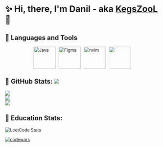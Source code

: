 <div align="center">
  <img src="https://github.com/KegsZooL/GIFS/raw/main/5.gif" alt="">
</div>

#  ✨ Hi, there, I'm Danil - aka [KegsZooL](https://github.com/KegsZooL) :wave:

## :tea: Languages and Tools

<div style="display: flex; justify-content: center; gap: 10px;">
  <img src="https://cdn.jsdelivr.net/gh/devicons/devicon@latest/icons/java/java-original-wordmark.svg" alt="Java" height="72px">
  <img src="https://cdn.jsdelivr.net/gh/devicons/devicon@latest/icons/figma/figma-original.svg" alt="Figma" height="72px">
  <img src="https://cdn.jsdelivr.net/gh/devicons/devicon@latest/icons/neovim/neovim-original.svg" alt="nvim" height="72px"/>
  <img src="https://cdn.jsdelivr.net/gh/devicons/devicon@latest/icons/archlinux/archlinux-original.svg" height="72px"/>
</div>

## :page_with_curl: GitHub Stats: [![](https://visitcount.itsvg.in/api?id=KegsZooL&icon=5&color=11)](https://visitcount.itsvg.in)
![](https://github-readme-stats.vercel.app/api?username=KegsZooL&theme=radical&hide_border=true&include_all_commits=false&count_private=false)<br/>
![](https://github-readme-streak-stats.herokuapp.com/?user=KegsZooL&theme=radical&hide_border=true)<br/>
![](https://github-readme-stats.vercel.app/api/top-langs/?username=KegsZooL&theme=radical&hide_border=true&include_all_commits=false&count_private=false&layout=compact)


## :page_with_curl: Education Stats:
![LeetCode Stats](https://leetcard.jacoblin.cool/KegsZooL?theme=dark&font=Inter&ext=heatmap)

[![codewars](https://www.codewars.com/users/KegsZool/badges/large)](https://www.codewars.com/users/KegsZool)

